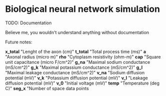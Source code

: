 # Biological neural network simulation

TODO: Documentation

Believe me, you wouldn't understand anything without documentation

Future notes:

__x_total__  "Lenght of the axon (cm)"
__t_total__  "Total process time (ms)"
__a__        "Axonal radius (micro m)"
__rho__      "Cytoplasm resistivity (ohm-m)"
__cap__      "Square unit capacitance (micro F/cm^2)"
__g_na__     "Maximal sodium conductance (mS/cm^2)"
__g_k__      "Maximal potassium conductance (mS/cm^2)"
__g_l__      "Maximal leakage conductance (mS/cm^2)"
__v_na__     "Sodium diffusion potential (mV)"
__v_k__      "Potassium diffusion potential (mV)"
__v_l__      "Leakage diffusion potential (mV)"
__v_0__      "Initial voltage (mV)"
__temp__     "Temperature (deg C)"
__seg_x__    "Number of space data points

